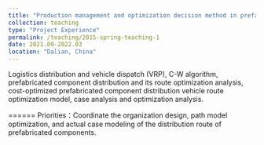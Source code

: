 ```yaml
---
title: "Production management and optimization decision method in prefabricated buildings"
collection: teaching
type: "Project Experience"
permalink: /teaching/2015-spring-teaching-1
date: 2021.09-2022.03
location: "Dalian, China"
---
```

Logistics distribution and vehicle dispatch (VRP), C-W algorithm, prefabricated component distribution and its route optimization 
analysis, cost-optimized prefabricated component distribution vehicle route optimization model, case analysis and optimization analysis.

======
Priorities：Coordinate the organization design, path model optimization, and actual case modeling of the distribution route of 
prefabricated components.



